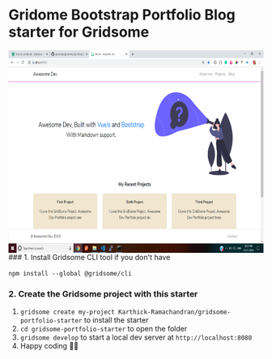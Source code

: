# Gridome Bootstrap Portfolio Blog starter for Gridsome

<center>
<img src="./starter.png" style="display:block; margin: 0 auto" height="400"/>
</center>
### 1. Install Gridsome CLI tool if you don't have

`npm install --global @gridsome/cli`

### 2. Create the Gridsome project with this starter

1. `gridsome create my-project Karthick-Ramachandran/gridsome-portfolio-starter` to install the starter
2. `cd gridsome-portfolio-starter` to open the folder
3. `gridsome develop` to start a local dev server at `http://localhost:8080`
4. Happy coding 🎉🙌
